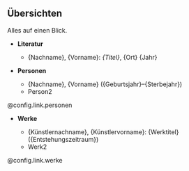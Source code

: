 ## Übersichten

Alles auf einen Blick.

* **Literatur**

  * {Nachname}, {Vorname}: *{Titel}*, {Ort} {Jahr}

* **Personen**

  * {Nachname}, {Vorname} ({Geburtsjahr}–{Sterbejahr})
  * Person2

@config.link.personen

* **Werke**
  
  * {Künstlernachname}, {Künstlervorname}: {Werktitel} ({Entstehungszeitraum})
  * Werk2

@config.link.werke